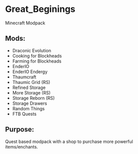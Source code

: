 # Great_Beginings
  Minecraft Modpack
  ## Mods:
  - Draconic Evolution
  - Cooking for Blockheads
  - Farming for Blockheads
  - EnderIO
  - EnderIO Endergy
  - Thaumcraft
  - Thaumic Grid (RS)
  - Refined Storage
  - More Storage (RS)
  - Storage Reborn (RS)
  - Storage Drawers
  - Random Things
  - FTB Quests
  
  ## Purpose:
  Quest based modpack with a shop to purchase more powerful items/enchants. 
